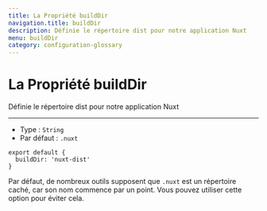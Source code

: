 ```yaml
---
title: La Propriété buildDir
navigation.title: buildDir
description: Définie le répertoire dist pour notre application Nuxt
menu: buildDir
category: configuration-glossary
---
```

# La Propriété buildDir

Définie le répertoire dist pour notre application Nuxt

---

- Type : `String`
- Par défaut : `.nuxt`

```js{}[nuxt.config.js]
export default {
  buildDir: 'nuxt-dist'
}
```

Par défaut, de nombreux outils supposent que `.nuxt` est un répertoire caché, car son nom commence par un point. Vous pouvez utiliser cette option pour éviter cela.
